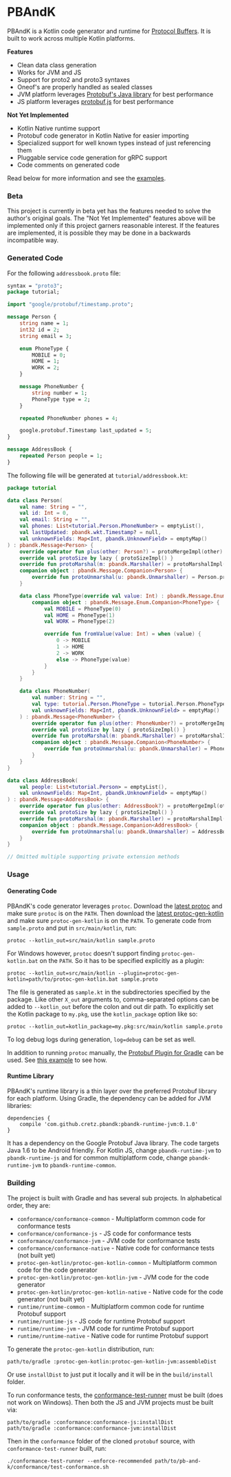# PBAndK

PBAndK is a Kotlin code generator and runtime for [Protocol Buffers](https://developers.google.com/protocol-buffers/).
It is built to work across multiple Kotlin platforms.

**Features**

* Clean data class generation
* Works for JVM and JS
* Support for proto2 and proto3 syntaxes
* Oneof's are properly handled as sealed classes
* JVM platform leverages [Protobuf's Java library](https://developers.google.com/protocol-buffers/docs/javatutorial) for
  best performance
* JS platform leverages [protobuf.js](https://github.com/dcodeIO/ProtoBuf.js/) for best performance

**Not Yet Implemented**

* Kotlin Native runtime support
* Protobuf code generator in Kotlin Native for easier importing
* Specialized support for well known types instead of just referencing them
* Pluggable service code generation for gRPC support
* Code comments on generated code

Read below for more information and see the [examples](examples).

### Beta

This project is currently in beta yet has the features needed to solve the author's original goals. The "Not Yet
Implemented" features above will be implemented only if this project garners reasonable interest. If the features are
implemented, it is possible they may be done in a backwards incompatible way.

### Generated Code

For the following `addressbook.proto` file:

```protobuf
syntax = "proto3";
package tutorial;

import "google/protobuf/timestamp.proto";

message Person {
    string name = 1;
    int32 id = 2;
    string email = 3;

    enum PhoneType {
        MOBILE = 0;
        HOME = 1;
        WORK = 2;
    }

    message PhoneNumber {
        string number = 1;
        PhoneType type = 2;
    }

    repeated PhoneNumber phones = 4;

    google.protobuf.Timestamp last_updated = 5;
}

message AddressBook {
    repeated Person people = 1;
}
```

The following file will be generated at `tutorial/addressbook.kt`:

```kotlin
package tutorial

data class Person(
    val name: String = "",
    val id: Int = 0,
    val email: String = "",
    val phones: List<tutorial.Person.PhoneNumber> = emptyList(),
    val lastUpdated: pbandk.wkt.Timestamp? = null,
    val unknownFields: Map<Int, pbandk.UnknownField> = emptyMap()
) : pbandk.Message<Person> {
    override operator fun plus(other: Person?) = protoMergeImpl(other)
    override val protoSize by lazy { protoSizeImpl() }
    override fun protoMarshal(m: pbandk.Marshaller) = protoMarshalImpl(m)
    companion object : pbandk.Message.Companion<Person> {
        override fun protoUnmarshal(u: pbandk.Unmarshaller) = Person.protoUnmarshalImpl(u)
    }

    data class PhoneType(override val value: Int) : pbandk.Message.Enum {
        companion object : pbandk.Message.Enum.Companion<PhoneType> {
            val MOBILE = PhoneType(0)
            val HOME = PhoneType(1)
            val WORK = PhoneType(2)

            override fun fromValue(value: Int) = when (value) {
                0 -> MOBILE
                1 -> HOME
                2 -> WORK
                else -> PhoneType(value)
            }
        }
    }

    data class PhoneNumber(
        val number: String = "",
        val type: tutorial.Person.PhoneType = tutorial.Person.PhoneType.fromValue(0),
        val unknownFields: Map<Int, pbandk.UnknownField> = emptyMap()
    ) : pbandk.Message<PhoneNumber> {
        override operator fun plus(other: PhoneNumber?) = protoMergeImpl(other)
        override val protoSize by lazy { protoSizeImpl() }
        override fun protoMarshal(m: pbandk.Marshaller) = protoMarshalImpl(m)
        companion object : pbandk.Message.Companion<PhoneNumber> {
            override fun protoUnmarshal(u: pbandk.Unmarshaller) = PhoneNumber.protoUnmarshalImpl(u)
        }
    }
}

data class AddressBook(
    val people: List<tutorial.Person> = emptyList(),
    val unknownFields: Map<Int, pbandk.UnknownField> = emptyMap()
) : pbandk.Message<AddressBook> {
    override operator fun plus(other: AddressBook?) = protoMergeImpl(other)
    override val protoSize by lazy { protoSizeImpl() }
    override fun protoMarshal(m: pbandk.Marshaller) = protoMarshalImpl(m)
    companion object : pbandk.Message.Companion<AddressBook> {
        override fun protoUnmarshal(u: pbandk.Unmarshaller) = AddressBook.protoUnmarshalImpl(u)
    }
}

// Omitted multiple supporting private extension methods
```

### Usage

#### Generating Code

PBAndK's code generator leverages `protoc`. Download the
[latest protoc](https://github.com/google/protobuf/releases/latest) and make sure `protoc` is on the `PATH`. Then
download the [latest protoc-gen-kotlin](https://github.com/cretz/pbandk/releases/latest) and make sure
`protoc-gen-kotlin` is on the `PATH`. To generate code from `sample.proto` and put in `src/main/kotlin`, run:

    protoc --kotlin_out=src/main/kotlin sample.proto

For Windows however, `protoc` doesn't support finding `protoc-gen-kotlin.bat` on the `PATH`. So it has to be specified
explicitly as a plugin:

    protoc --kotlin_out=src/main/kotlin --plugin=protoc-gen-kotlin=path/to/protoc-gen-kotlin.bat sample.proto

The file is generated as `sample.kt` in the subdirectories specified by the package. Like other `X_out` arguments to,
comma-separated options can be added to `--kotlin_out` before the colon and out dir path. To explicitly set the Kotlin
package to `my.pkg`, use the `kotlin_package` option like so:

    protoc --kotlin_out=kotlin_package=my.pkg:src/main/kotlin sample.proto

To log debug logs during generation, `log=debug` can be set as well.

In addition to running `protoc` manually, the
[Protobuf Plugin for Gradle](https://github.com/google/protobuf-gradle-plugin) can be used. See
[this example](examples/gradle-and-jvm) to see how.

#### Runtime Library

PBAndK's runtime library is a thin layer over the preferred Protobuf library for each platform. Using Gradle, the
dependency can be added for JVM libraries:

```
dependencies {
    compile 'com.github.cretz.pbandk:pbandk-runtime-jvm:0.1.0'
}
```

It has a dependency on the Google Protobuf Java library. The code targets Java 1.6 to be Android friendly. For Kotlin
JS, change `pbandk-runtime-jvm` to `pbandk-runtime-js` and for common multiplatform code, change `pbandk-runtime-jvm` to
`pbandk-runtime-common`.

### Building

The project is built with Gradle and has several sub projects. In alphabetical order, they are:

* `conformance/conformance-common` - Multiplatform common code for conformance tests
* `conformance/conformance-js` - JS code for conformance tests
* `conformance/conformance-jvm` - JVM code for conformance tests
* `conformance/conformance-native` - Native code for conformance tests (not built yet)
* `protoc-gen-kotlin/protoc-gen-kotlin-common` - Multiplatform common code for the code generator
* `protoc-gen-kotlin/protoc-gen-kotlin-jvm` - JVM code for the code generator
* `protoc-gen-kotlin/protoc-gen-kotlin-native` - Native code for the code generator (not built yet)
* `runtime/runtime-common` - Multiplatform common code for runtime Protobuf support
* `runtime/runtime-js` - JS code for runtime Protobuf support
* `runtime/runtime-jvm` - JVM code for runtime Protobuf support
* `runtime/runtime-native` - Native code for runtime Protobuf support

To generate the `protoc-gen-kotlin` distribution, run:

    path/to/gradle :protoc-gen-kotlin:protoc-gen-kotlin-jvm:assembleDist

Or use `installDist` to just put it locally and it will be in the `build/install` folder.

To run conformance tests, the [conformance-test-runner](https://github.com/google/protobuf/tree/master/conformance) must
be built (does not work on Windows). Then both the JS and JVM projects must be built via:

    path/to/gradle :conformance:conformance-js:installDist
    path/to/gradle :conformance:conformance-jvm:installDist

Then in the `conformance` folder of the cloned `protobuf` source, with `conformance-test-runner` built, run:

    ./conformance-test-runner --enforce-recommended path/to/pb-and-k/conformance/test-conformance.sh